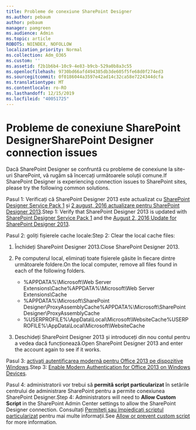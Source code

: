 ```yaml
---
title: Probleme de conexiune SharePoint Designer
ms.author: pebaum
author: pebaum
manager: pamgreen
ms.audience: Admin
ms.topic: article
ROBOTS: NOINDEX, NOFOLLOW
localization_priority: Normal
ms.collection: Adm_O365
ms.custom: ''
ms.assetid: f2b1b6b4-10c9-4e83-b9cb-529a0b8a3c55
ms.openlocfilehash: 9730bd66afd494385db3de605f5fe68d0f274ed3
ms.sourcegitcommit: 0f0186044a3597e42ad14c32ca58e7224344dcfa
ms.translationtype: MT
ms.contentlocale: ro-RO
ms.lasthandoff: 12/15/2019
ms.locfileid: "40051725"
---
```

# <a name="sharepoint-designer-connection-issues"></a><span data-ttu-id="63720-102">Probleme de conexiune SharePoint Designer</span><span class="sxs-lookup"><span data-stu-id="63720-102">SharePoint Designer connection issues</span></span> 

<span data-ttu-id="63720-103">Dacă SharePoint Designer se confruntă cu probleme de conexiune la site-uri SharePoint, vă rugăm să încercați următoarele soluții comune.</span><span class="sxs-lookup"><span data-stu-id="63720-103">If SharePoint Designer is experiencing connection issues to SharePoint sites, please try the following common solutions.</span></span>

<span data-ttu-id="63720-104">Pasul 1: Verificați că SharePoint Designer 2013 este actualizat cu [SharePoint Designer Service Pack 1](https://support.microsoft.com/help/2817441/description-of-microsoft-sharepoint-designer-2013-service-pack-1-sp1) și [2 august, 2016 actualizare pentru SharePoint Designer 2013](https://support.microsoft.com/help/3114721/august-2-2016-update-for-sharepoint-designer-2013-kb3114721).</span><span class="sxs-lookup"><span data-stu-id="63720-104">Step 1: Verify that SharePoint Designer 2013 is updated with [SharePoint Designer Service Pack 1](https://support.microsoft.com/help/2817441/description-of-microsoft-sharepoint-designer-2013-service-pack-1-sp1) and the [August 2, 2016 Update for SharePoint Designer 2013](https://support.microsoft.com/help/3114721/august-2-2016-update-for-sharepoint-designer-2013-kb3114721).</span></span>



<span data-ttu-id="63720-105">Pasul 2: goliți fișierele cache locale:</span><span class="sxs-lookup"><span data-stu-id="63720-105">Step 2: Clear the local cache files:</span></span>

1. <span data-ttu-id="63720-106">Închideți SharePoint Designer 2013.</span><span class="sxs-lookup"><span data-stu-id="63720-106">Close SharePoint Designer 2013.</span></span>

2. <span data-ttu-id="63720-107">Pe computerul local, eliminați toate fișierele găsite în fiecare dintre următoarele foldere.</span><span class="sxs-lookup"><span data-stu-id="63720-107">On the local computer, remove all files found in each of the following folders.</span></span>

    - <span data-ttu-id="63720-108">%APPDATA%\Microsoft\Web Server Extensions\Cache</span><span class="sxs-lookup"><span data-stu-id="63720-108">%APPDATA%\Microsoft\Web Server Extensions\Cache</span></span>
    - <span data-ttu-id="63720-109">%APPDATA%\Microsoft\SharePoint Designer\ProxyAssemblyCache</span><span class="sxs-lookup"><span data-stu-id="63720-109">%APPDATA%\Microsoft\SharePoint Designer\ProxyAssemblyCache</span></span>
    - <span data-ttu-id="63720-110">%USERPROFILE%\AppData\Local\Microsoft\WebsiteCache</span><span class="sxs-lookup"><span data-stu-id="63720-110">%USERPROFILE%\AppData\Local\Microsoft\WebsiteCache</span></span>

3. <span data-ttu-id="63720-111">Deschideți SharePoint Designer 2013 și introduceți din nou contul pentru a vedea dacă funcționează.</span><span class="sxs-lookup"><span data-stu-id="63720-111">Open SharePoint Designer 2013 and enter the account again to see if it works.</span></span>

<span data-ttu-id="63720-112">Pasul 3: [activați autentificarea modernă pentru Office 2013 pe dispozitive Windows](https://docs.microsoft.com/office365/admin/security-and-compliance/enable-modern-authentication?redirectSourcePath=/article/Enable-Modern-Authentication-for-Office-2013-on-Windows-devices-7dc1c01a-090f-4971-9677-f1b192d6c910&view=o365-worldwide).</span><span class="sxs-lookup"><span data-stu-id="63720-112">Step 3: [Enable Modern Authentication for Office 2013 on Windows Devices](https://docs.microsoft.com/office365/admin/security-and-compliance/enable-modern-authentication?redirectSourcePath=/article/Enable-Modern-Authentication-for-Office-2013-on-Windows-devices-7dc1c01a-090f-4971-9677-f1b192d6c910&view=o365-worldwide).</span></span>

<span data-ttu-id="63720-113">Pasul 4: administratorii vor trebui să **permită script particularizat** în setările centrului de administrare SharePoint pentru a permite conexiunea SharePoint Designer.</span><span class="sxs-lookup"><span data-stu-id="63720-113">Step 4: Administrators will need to **Allow Custom Script** in the SharePoint Admin Center settings to allow the SharePoint Designer connection.</span></span> <span data-ttu-id="63720-114">Consultați [Permiteți sau împiedicați scriptul particularizat](https://docs.microsoft.com/sharepoint/allow-or-prevent-custom-script) pentru mai multe informații.</span><span class="sxs-lookup"><span data-stu-id="63720-114">See [Allow or prevent custom script](https://docs.microsoft.com/sharepoint/allow-or-prevent-custom-script) for more information.</span></span>


